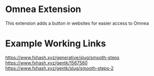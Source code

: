 # Omnea Extension
This extension adds a button in websites for easier access to Omnea

# Example Working Links

https://www.fxhash.xyz/generative/slug/smooth-steps
https://www.fxhash.xyz/gentk/1567560
https://www.fxhash.xyz/gentk/slug/smooth-steps-2
